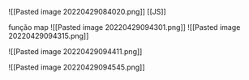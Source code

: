 ![[Pasted image 20220429084020.png]]
[[JS]]




função map
![[Pasted image 20220429094301.png]]
![[Pasted image 20220429094315.png]]

![[Pasted image 20220429094411.png]]

![[Pasted image 20220429094545.png]]
